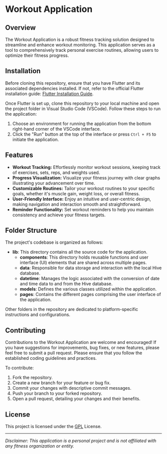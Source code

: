 # Workout Application

## Overview

The Workout Application is a robust fitness tracking solution designed to streamline and enhance workout monitoring. This application serves as a tool to comprehensively track personal exercise routines, allowing users to optimize their fitness progress.

## Installation

Before cloning this repository, ensure that you have Flutter and its associated dependencies installed. If not, refer to the official Flutter installation guide: [Flutter Installation Guide](https://docs.flutter.dev/get-started/install).

Once Flutter is set up, clone this repository to your local machine and open the project folder in Visual Studio Code (VSCode). Follow these steps to run the application:

1. Choose an environment for running the application from the bottom right-hand corner of the VSCode interface.
2. Click the "Run" button at the top of the interface or press `Ctrl + F5` to initiate the application.

## Features

- **Workout Tracking:** Effortlessly monitor workout sessions, keeping track of exercises, sets, reps, and weights used.
- **Progress Visualization:** Visualize your fitness journey with clear graphs illustrating your advancement over time.
- **Customizable Routines:** Tailor your workout routines to your specific goals, whether it's muscle gain, weight loss, or overall fitness.
- **User-Friendly Interface:** Enjoy an intuitive and user-centric design, making navigation and interaction smooth and straightforward.
- **Reminder Functionality:** Set workout reminders to help you maintain consistency and achieve your fitness targets.

## Folder Structure
The project's codebase is organized as follows:

- **lib**: This directory contains all the source code for the application.
  - **components**: This directory holds reusable functions and user interface (UI) elements that are shared across multiple pages.
  - **data**: Responsible for data storage and interaction with the local Hive database.
  - **datetime**: Manages the logic associated with the conversion of date and time data to and from the Hive database.
  - **models**: Defines the various classes utilized within the application.
  - **pages**: Contains the different pages comprising the user interface of the application.

Other folders in the repository are dedicated to platform-specific instructions and configurations.
## Contributing

Contributions to the Workout Application are welcome and encouraged! If you have suggestions for improvements, bug fixes, or new features, please feel free to submit a pull request. Please ensure that you follow the established coding guidelines and practices.

To contribute:

1. Fork the repository.
2. Create a new branch for your feature or bug fix.
3. Commit your changes with descriptive commit messages.
4. Push your branch to your forked repository.
5. Open a pull request, detailing your changes and their benefits.

## License

This project is licensed under the [GPL](https://www.gnu.org/licenses/gpl-3.0.en.html) License.

---

_Disclaimer: This application is a personal project and is not affiliated with any fitness organization or entity._


